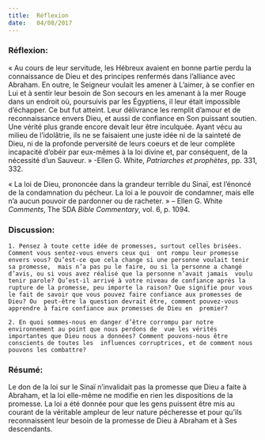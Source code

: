 ```yaml
---
title:  Réflexion
date:   04/08/2017
---
```


### Réflexion: 
« Au cours de leur servitude, les Hébreux avaient en bonne partie perdu la connaissance de Dieu et des  principes renfermés dans l’alliance avec Abraham. En outre, le Seigneur voulait les amener à L’aimer, à se  confier en Lui et à sentir leur besoin de Son secours en les amenant à la mer Rouge dans un endroit où,  poursuivis par les Égyptiens, il leur était impossible d’échapper. Ce but fut atteint. Leur délivrance les remplit  d’amour et de reconnaissance envers Dieu, et aussi de confiance en Son puissant soutien. Une vérité plus  grande encore devait leur être inculquée. Ayant vécu au milieu de l’idolâtrie, ils ne se faisaient une juste idée ni  de la sainteté de Dieu, ni de la profonde perversité de leurs coeurs et de leur complète incapacité d’obéir par  eux-mêmes à la loi divine et, par conséquent, de la nécessité d’un Sauveur. » -Ellen G. White, *Patriarches et  prophètes*, pp. 331, 332.

« La loi de Dieu, prononcée dans la grandeur terrible du Sinaï, est l’énoncé de la condamnation du pécheur. La  loi a le pouvoir de condamner, mais elle n’a aucun pouvoir de pardonner ou de racheter. » – Ellen G. White  *Comments*, The SDA *Bible Commentary*, vol. 6, p. 1094. 

### Discussion:

`1. Pensez à toute cette idée de promesses, surtout celles brisées. Comment vous sentez-vous envers ceux qui  ont rompu leur promesse envers vous? Qu’est-ce que cela change si une personne voulait tenir sa promesse,  mais n’a pas pu le faire, ou si la personne a changé d’avis, ou si vous avez réalisé que la personne n’avait jamais  voulu tenir parole? Qu’est-il arrivé à votre niveau de confiance après la rupture de la promesse, peu importe la raison? Que signifie pour vous le fait de savoir que vous pouvez faire confiance aux promesses de Dieu? Ou  peut-être la question devrait être, comment pouvez-vous apprendre à faire confiance aux promesses de Dieu en  premier? `

`2. En quoi sommes-nous en danger d’être corrompu par notre environnement au point que nous perdons de  vue les vérités importantes que Dieu nous a données? Comment pouvons-nous être conscients de toutes les  influences corruptrices, et de comment nous pouvons les combattre?`

### Résumé: 

Le don de la loi sur le Sinaï n’invalidait pas la promesse que Dieu a faite à Abraham, et la loi elle-même ne  modifie en rien les dispositions de la promesse. La loi a été donnée pour que les gens puissent être mis au  courant de la véritable ampleur de leur nature pécheresse et pour qu’ils reconnaissent leur besoin de la  promesse de Dieu à Abraham et à Ses descendants.